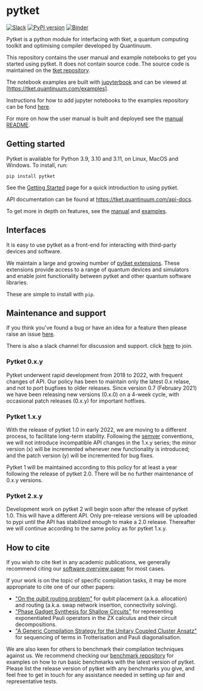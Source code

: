 # pytket

[![Slack](https://img.shields.io/badge/Slack-4A154B?style=for-the-badge&logo=slack&logoColor=white)](https://tketusers.slack.com/join/shared_invite/zt-18qmsamj9-UqQFVdkRzxnXCcKtcarLRA#/shared-invite/email)
[![PyPI version](https://badge.fury.io/py/pytket.svg)](https://badge.fury.io/py/pytket)
[![Binder](https://mybinder.org/badge_logo.svg)](https://mybinder.org/v2/gh/CQCL/pytket/main?filepath=examples)

Pytket is a python module for interfacing with tket, a quantum computing toolkit and optimising compiler developed by Quantinuum.

This repository contains the user manual and example notebooks to get you started using pytket. It does not contain source code. The source code is maintained on the [tket repository](https://github.com/CQCL/tket).

The notebook examples are built with [jupyterbook](https://jupyterbook.org/en/stable/intro.html) and can be viewed at [https://tket.quantinuum.com/examples]. 

Instructions for how to add jupyter notebooks to the examples repository can be fond [here](https://github.com/CQCL/pytket/tree/main/examples#notes-for-developers).

For more on how the user manual is built and deployed see the [manual README](https://github.com/CQCL/pytket/tree/main/manual/README.md).


## Getting started

Pytket is available for Python 3.9, 3.10 and 3.11, on Linux, MacOS and Windows.
To install, run:

```shell
pip install pytket
```

See the [Getting Started](https://tket.quantinuum.com/api-docs/getting_started.html) page for a quick introduction to using pytket.

API documentation can be found at https://tket.quantinuum.com/api-docs.

To get more in depth on features, see the [manual](https://tket.quantinuum.com/user-manual/) and [examples](https://tket.quantinuum.com/examples).

## Interfaces

It is easy to use pytket as a front-end for interacting with third-party devices
and software. 

We maintain a large and growing number of [pytket extensions](https://tket.quantinuum.com/extensions/). These extensions provide access to a range of quantum devices and simulators and enable joint functionality between pytket and other quantum software libraries.

 These are simple to install with `pip`.

## Maintenance and support

If you think you've found a bug or have an idea for a feature then please raise an issue [here](https://github.com/CQCL/tket/issues).

There is also a slack channel for discussion and support. click [here](https://tketusers.slack.com/join/shared_invite/zt-18qmsamj9-UqQFVdkRzxnXCcKtcarLRA#/shared-invite/email) to join.

### Pytket 0.x.y

Pytket underwent rapid development from 2018 to 2022, with frequent changes of
API. Our policy has been to maintain only the latest 0.x relase, and not to port
bugfixes to older releases. Since version 0.7 (February 2021) we have been
releasing new versions (0.x.0) on a 4-week cycle, with occasional patch releases
(0.x.y) for important hotfixes.

### Pytket 1.x.y

With the release of pytket 1.0 in early 2022, we are moving to a different
process, to facilitate long-term stability. Following the [semver](https://semver.org/)
conventions, we will not introduce incompatible API changes in the 1.x.y series;
the minor version (x) will be incremented whenever new functionality is
introduced; and the patch version (y) will be incremented for bug fixes.

Pytket 1 will be maintained according to this policy for at least a year
following the release of pytket 2.0. There will be no further maintenance of
0.x.y versions.

### Pytket 2.x.y

Development work on pytket 2 will begin soon after the release of pytket 1.0.
This will have a different API. Only pre-release versions will be uploaded to
pypi until the API has stabilized enough to make a 2.0 release. Thereafter we
will continue according to the same policy as for pytket 1.x.y.

## How to cite

If you wish to cite tket in any academic publications, we generally recommend citing our [software overview paper](https://doi.org/10.1088/2058-9565/ab8e92) for most cases.

If your work is on the topic of specific compilation tasks, it may be more appropriate to cite one of our other papers:

- ["On the qubit routing problem"](https://doi.org/10.4230/LIPIcs.TQC.2019.5) for qubit placement (a.k.a. allocation) and routing (a.k.a. swap network insertion, connectivity solving).
- ["Phase Gadget Synthesis for Shallow Circuits"](https://doi.org/10.4204/EPTCS.318.13) for representing exponentiated Pauli operators in the ZX calculus and their circuit decompositions.
- ["A Generic Compilation Strategy for the Unitary Coupled Cluster Ansatz"](https://arxiv.org/abs/2007.10515) for sequencing of terms in Trotterisation and Pauli diagonalisation.

We are also keen for others to benchmark their compilation techniques against us. We recommend checking our [benchmark repository](https://github.com/CQCL/tket_benchmarking) for examples on how to run basic benchmarks with the latest version of pytket. Please list the release version of pytket with any benchmarks you give, and feel free to get in touch for any assistance needed in setting up fair and representative tests.
